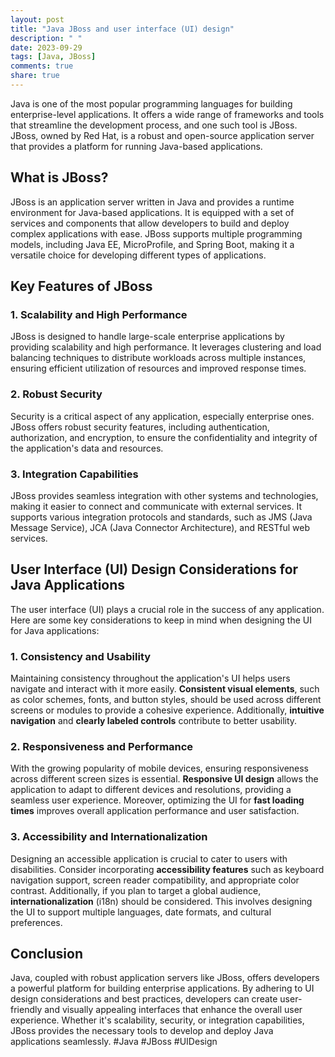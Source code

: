 ```yaml
---
layout: post
title: "Java JBoss and user interface (UI) design"
description: " "
date: 2023-09-29
tags: [Java, JBoss]
comments: true
share: true
---
```


Java is one of the most popular programming languages for building enterprise-level applications. It offers a wide range of frameworks and tools that streamline the development process, and one such tool is JBoss. JBoss, owned by Red Hat, is a robust and open-source application server that provides a platform for running Java-based applications.

## What is JBoss?

JBoss is an application server written in Java and provides a runtime environment for Java-based applications. It is equipped with a set of services and components that allow developers to build and deploy complex applications with ease. JBoss supports multiple programming models, including Java EE, MicroProfile, and Spring Boot, making it a versatile choice for developing different types of applications.

## Key Features of JBoss

### 1. Scalability and High Performance

JBoss is designed to handle large-scale enterprise applications by providing scalability and high performance. It leverages clustering and load balancing techniques to distribute workloads across multiple instances, ensuring efficient utilization of resources and improved response times.

### 2. Robust Security

Security is a critical aspect of any application, especially enterprise ones. JBoss offers robust security features, including authentication, authorization, and encryption, to ensure the confidentiality and integrity of the application's data and resources.

### 3. Integration Capabilities

JBoss provides seamless integration with other systems and technologies, making it easier to connect and communicate with external services. It supports various integration protocols and standards, such as JMS (Java Message Service), JCA (Java Connector Architecture), and RESTful web services.

## User Interface (UI) Design Considerations for Java Applications

The user interface (UI) plays a crucial role in the success of any application. Here are some key considerations to keep in mind when designing the UI for Java applications:

### 1. Consistency and Usability

Maintaining consistency throughout the application's UI helps users navigate and interact with it more easily. **Consistent visual elements**, such as color schemes, fonts, and button styles, should be used across different screens or modules to provide a cohesive experience. Additionally, **intuitive navigation** and **clearly labeled controls** contribute to better usability.

### 2. Responsiveness and Performance

With the growing popularity of mobile devices, ensuring responsiveness across different screen sizes is essential. **Responsive UI design** allows the application to adapt to different devices and resolutions, providing a seamless user experience. Moreover, optimizing the UI for **fast loading times** improves overall application performance and user satisfaction.

### 3. Accessibility and Internationalization

Designing an accessible application is crucial to cater to users with disabilities. Consider incorporating **accessibility features** such as keyboard navigation support, screen reader compatibility, and appropriate color contrast. Additionally, if you plan to target a global audience, **internationalization** (i18n) should be considered. This involves designing the UI to support multiple languages, date formats, and cultural preferences.

## Conclusion

Java, coupled with robust application servers like JBoss, offers developers a powerful platform for building enterprise applications. By adhering to UI design considerations and best practices, developers can create user-friendly and visually appealing interfaces that enhance the overall user experience. Whether it's scalability, security, or integration capabilities, JBoss provides the necessary tools to develop and deploy Java applications seamlessly. #Java #JBoss #UIDesign